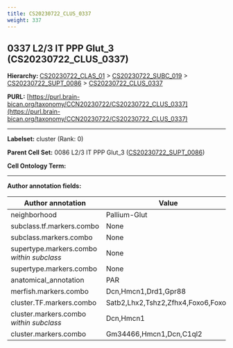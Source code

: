 ```yaml
---
title: CS20230722_CLUS_0337
weight: 337
---
```

## 0337 L2/3 IT PPP Glut_3 (CS20230722_CLUS_0337)
<b>Hierarchy: </b>
[CS20230722_CLAS_01](../CS20230722_CLAS_01) >
[CS20230722_SUBC_019](../CS20230722_SUBC_019) >
[CS20230722_SUPT_0086](../CS20230722_SUPT_0086) >
[CS20230722_CLUS_0337](../CS20230722_CLUS_0337)

**PURL:** [https://purl.brain-bican.org/taxonomy/CCN20230722/CS20230722_CLUS_0337](https://purl.brain-bican.org/taxonomy/CCN20230722/CS20230722_CLUS_0337)

---


**Labelset:** cluster (Rank: 0)

**Parent Cell Set:** 0086 L2/3 IT PPP Glut_3 ([CS20230722_SUPT_0086](../CS20230722_SUPT_0086))



**Cell Ontology Term:** 

[MARKER GENES.]: #


---

[TRANSFERRED ANNOTATIONS.]: #


[AUTHOR ANNOTATION FIELDS.]: #


**Author annotation fields:**

| Author annotation | Value |
|-------------------|-------|
|neighborhood|Pallium-Glut|
|subclass.tf.markers.combo|None|
|subclass.markers.combo|None|
|supertype.markers.combo _within subclass_|None|
|supertype.markers.combo|None|
|anatomical_annotation|PAR|
|merfish.markers.combo|Dcn,Hmcn1,Drd1,Gpr88|
|cluster.TF.markers.combo|Satb2,Lhx2,Tshz2,Zfhx4,Foxo6,Foxo1|
|cluster.markers.combo _within subclass_|Dcn,Hmcn1|
|cluster.markers.combo|Gm34466,Hmcn1,Dcn,C1ql2|
